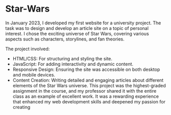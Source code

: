 # Star-Wars
In January 2023, I developed my first website for a university project. The task was to design and develop an article site on a topic of personal interest. I chose the exciting universe of Star Wars, covering various aspects such as characters, storylines, and fan theories.

The project involved:

* HTML/CSS: For structuring and styling the site.
* JavaScript: For adding interactivity and dynamic content.
* Responsive Design: Ensuring the site was accessible on both desktop and mobile devices.
* Content Creation: Writing detailed and engaging articles about different elements of the Star Wars universe.
This project was the highest-graded assignment in the course, and my professor shared it with the entire class as an example of excellent work. It was a rewarding experience that enhanced my web development skills and deepened my passion for creating

